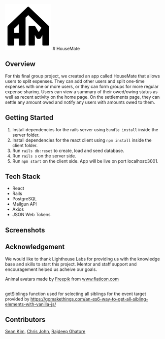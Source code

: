 <img src="https://github.com/csjohn1/HouseMate/blob/master/docs/housematelogo.png?raw=true" alt="logo" width=150/> # HouseMate

## Overview
For this final group project, we created an app called HouseMate that allows users to split expenses. They can add other users and split one-time expenses with one or more users, or they can form groups for more regular expense sharing. Users can view a summary of their owed/owing status as well as recent activity on the home page. On the settlements page, they can settle any amount owed and notify any users with amounts owed to them.
## Getting Started
1. Install dependencies for the rails server using ```bundle install``` inside the server folder.
2. Install dependencies for the react client using ```npm install``` inside the client folder.
3. Run ```rails db:reset``` to create, load and seed database.
4. Run ```rails s``` on the server side.
5. Run ```npm start``` on the client side. App will be live on port localhost:3001.

## Tech Stack
* React
* Rails
* PostgreSQL
* Mailgun API
* Axios
* JSON Web Tokens

## Screenshots

## Acknowledgement
We would like to thank Lighthouse Labs for providing us with the knowledge base and skills to start this project. Mentor and staff support and encouragement helped us acheive our goals.

<div>Animal avatars made by <a href="https://www.flaticon.com/authors/freepik" title="Freepik">Freepik</a> from <a href="https://www.flaticon.com/" title="Flaticon">www.flaticon.com</a></div> 
<br>

  getSiblings function used for selecting all siblings for the event target provided by https://gomakethings.com/an-es6-way-to-get-all-sibling-elements-with-vanilla-js/
## Contributors
[Sean Kim](https://github.com/skimmilk1172), [Chris John](https://github.com/csjohn1), [Rajdeep Ghatore](https://github.com/rghatore)
